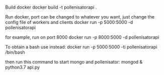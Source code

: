 Build docker
docker build -t pollenisatorapi .

Run docker, port can be changed to whatever you want, just change the config file of workers and clients
docker run -p 5000:5000 -d pollenisatorapi

for example, run on port 8000
docker run -p 8000:5000 -d pollenisatorapi


To obtain a bash use instead:
docker run -p 5000:5000 -ti pollenisatorapi /bin/bash

then run this command to start mongo and pollenisator:
mongod & python3.7 api.py

